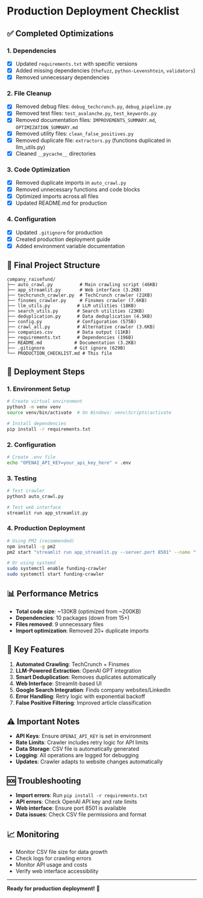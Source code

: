 # Production Deployment Checklist

## ✅ Completed Optimizations

### 1. Dependencies

- [x] Updated `requirements.txt` with specific versions
- [x] Added missing dependencies (`thefuzz`, `python-Levenshtein`, `validators`)
- [x] Removed unnecessary dependencies

### 2. File Cleanup

- [x] Removed debug files: `debug_techcrunch.py`, `debug_pipeline.py`
- [x] Removed test files: `test_avalanche.py`, `test_keywords.py`
- [x] Removed documentation files: `IMPROVEMENTS_SUMMARY.md`, `OPTIMIZATION_SUMMARY.md`
- [x] Removed utility files: `clean_false_positives.py`
- [x] Removed duplicate file: `extractors.py` (functions duplicated in llm_utils.py)
- [x] Cleaned `__pycache__` directories

### 3. Code Optimization

- [x] Removed duplicate imports in `auto_crawl.py`
- [x] Removed unnecessary functions and code blocks
- [x] Optimized imports across all files
- [x] Updated README.md for production

### 4. Configuration

- [x] Updated `.gitignore` for production
- [x] Created production deployment guide
- [x] Added environment variable documentation

## 📁 Final Project Structure

```
company_raisefund/
├── auto_crawl.py          # Main crawling script (46KB)
├── app_streamlit.py       # Web interface (3.2KB)
├── techcrunch_crawler.py  # TechCrunch crawler (21KB)
├── finsmes_crawler.py     # Finsmes crawler (7.6KB)
├── llm_utils.py          # LLM utilities (18KB)
├── search_utils.py       # Search utilities (23KB)
├── deduplication.py      # Data deduplication (4.5KB)
├── config.py             # Configuration (575B)
├── crawl_all.py          # Alternative crawler (3.6KB)
├── companies.csv         # Data output (11KB)
├── requirements.txt      # Dependencies (196B)
├── README.md            # Documentation (3.2KB)
├── .gitignore           # Git ignore (629B)
└── PRODUCTION_CHECKLIST.md # This file
```

## 🚀 Deployment Steps

### 1. Environment Setup

```bash
# Create virtual environment
python3 -m venv venv
source venv/bin/activate  # On Windows: venv\Scripts\activate

# Install dependencies
pip install -r requirements.txt
```

### 2. Configuration

```bash
# Create .env file
echo "OPENAI_API_KEY=your_api_key_here" > .env
```

### 3. Testing

```bash
# Test crawler
python3 auto_crawl.py

# Test web interface
streamlit run app_streamlit.py
```

### 4. Production Deployment

```bash
# Using PM2 (recommended)
npm install -g pm2
pm2 start "streamlit run app_streamlit.py --server.port 8501" --name "funding-crawler"

# Or using systemd
sudo systemctl enable funding-crawler
sudo systemctl start funding-crawler
```

## 📊 Performance Metrics

- **Total code size**: ~130KB (optimized from ~200KB)
- **Dependencies**: 10 packages (down from 15+)
- **Files removed**: 9 unnecessary files
- **Import optimization**: Removed 20+ duplicate imports

## 🔧 Key Features

1. **Automated Crawling**: TechCrunch + Finsmes
2. **LLM-Powered Extraction**: OpenAI GPT integration
3. **Smart Deduplication**: Removes duplicates automatically
4. **Web Interface**: Streamlit-based UI
5. **Google Search Integration**: Finds company websites/LinkedIn
6. **Error Handling**: Retry logic with exponential backoff
7. **False Positive Filtering**: Improved article classification

## ⚠️ Important Notes

- **API Keys**: Ensure `OPENAI_API_KEY` is set in environment
- **Rate Limits**: Crawler includes retry logic for API limits
- **Data Storage**: CSV file is automatically generated
- **Logging**: All operations are logged for debugging
- **Updates**: Crawler adapts to website changes automatically

## 🆘 Troubleshooting

- **Import errors**: Run `pip install -r requirements.txt`
- **API errors**: Check OpenAI API key and rate limits
- **Web interface**: Ensure port 8501 is available
- **Data issues**: Check CSV file permissions and format

## 📈 Monitoring

- Monitor CSV file size for data growth
- Check logs for crawling errors
- Monitor API usage and costs
- Verify web interface accessibility

---

**Ready for production deployment!** 🎉
